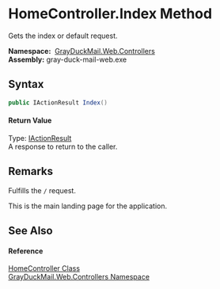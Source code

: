 HomeController.Index Method
===========================
Gets the index or default request.

  **Namespace:**  [GrayDuckMail.Web.Controllers][1]  
  **Assembly:** gray-duck-mail-web.exe

Syntax
------

```csharp
public IActionResult Index()
```

#### Return Value
Type: [IActionResult][2]  
 A response to return to the caller. 

Remarks
-------

Fulfills the `/` request.

This is the main landing page for the application.


See Also
--------

#### Reference
[HomeController Class][3]  
[GrayDuckMail.Web.Controllers Namespace][1]  

[1]: ../README.md
[2]: https://docs.microsoft.com/dotnet/api/microsoft.aspnetcore.mvc.iactionresult
[3]: README.md